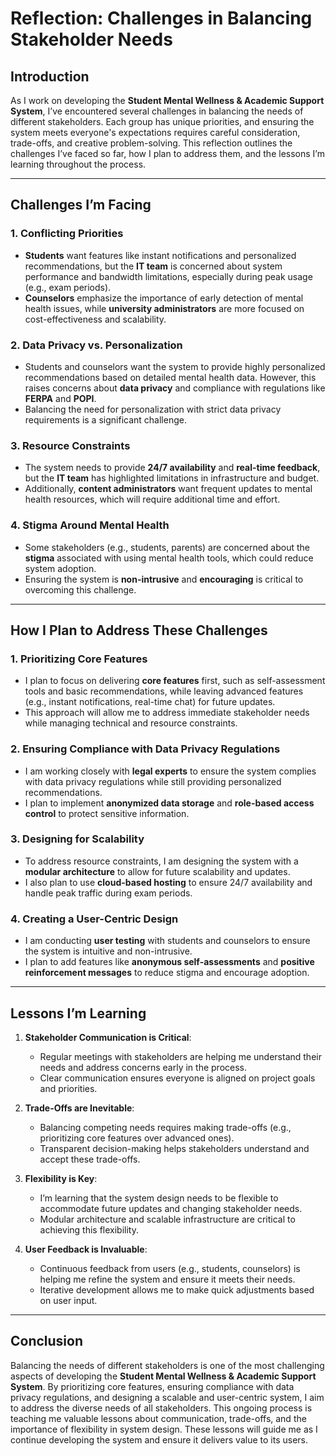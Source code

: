 # Reflection: Challenges in Balancing Stakeholder Needs

## Introduction
As I work on developing the **Student Mental Wellness & Academic Support System**, I’ve encountered several challenges in balancing the needs of different stakeholders. Each group has unique priorities, and ensuring the system meets everyone's expectations requires careful consideration, trade-offs, and creative problem-solving. This reflection outlines the challenges I’ve faced so far, how I plan to address them, and the lessons I’m learning throughout the process.

---

## Challenges I’m Facing

### 1. **Conflicting Priorities**
- **Students** want features like instant notifications and personalized recommendations, but the **IT team** is concerned about system performance and bandwidth limitations, especially during peak usage (e.g., exam periods).
- **Counselors** emphasize the importance of early detection of mental health issues, while **university administrators** are more focused on cost-effectiveness and scalability.

### 2. **Data Privacy vs. Personalization**
- Students and counselors want the system to provide highly personalized recommendations based on detailed mental health data. However, this raises concerns about **data privacy** and compliance with regulations like **FERPA** and **POPI**.
- Balancing the need for personalization with strict data privacy requirements is a significant challenge.

### 3. **Resource Constraints**
- The system needs to provide **24/7 availability** and **real-time feedback**, but the **IT team** has highlighted limitations in infrastructure and budget.
- Additionally, **content administrators** want frequent updates to mental health resources, which will require additional time and effort.

### 4. **Stigma Around Mental Health**
- Some stakeholders (e.g., students, parents) are concerned about the **stigma** associated with using mental health tools, which could reduce system adoption.
- Ensuring the system is **non-intrusive** and **encouraging** is critical to overcoming this challenge.

---

## How I Plan to Address These Challenges

### 1. **Prioritizing Core Features**
- I plan to focus on delivering **core features** first, such as self-assessment tools and basic recommendations, while leaving advanced features (e.g., instant notifications, real-time chat) for future updates.
- This approach will allow me to address immediate stakeholder needs while managing technical and resource constraints.

### 2. **Ensuring Compliance with Data Privacy Regulations**
- I am working closely with **legal experts** to ensure the system complies with data privacy regulations while still providing personalized recommendations.
- I plan to implement **anonymized data storage** and **role-based access control** to protect sensitive information.

### 3. **Designing for Scalability**
- To address resource constraints, I am designing the system with a **modular architecture** to allow for future scalability and updates.
- I also plan to use **cloud-based hosting** to ensure 24/7 availability and handle peak traffic during exam periods.

### 4. **Creating a User-Centric Design**
- I am conducting **user testing** with students and counselors to ensure the system is intuitive and non-intrusive.
- I plan to add features like **anonymous self-assessments** and **positive reinforcement messages** to reduce stigma and encourage adoption.

---

## Lessons I’m Learning

1. **Stakeholder Communication is Critical**:
   - Regular meetings with stakeholders are helping me understand their needs and address concerns early in the process.
   - Clear communication ensures everyone is aligned on project goals and priorities.

2. **Trade-Offs are Inevitable**:
   - Balancing competing needs requires making trade-offs (e.g., prioritizing core features over advanced ones).
   - Transparent decision-making helps stakeholders understand and accept these trade-offs.

3. **Flexibility is Key**:
   - I’m learning that the system design needs to be flexible to accommodate future updates and changing stakeholder needs.
   - Modular architecture and scalable infrastructure are critical to achieving this flexibility.

4. **User Feedback is Invaluable**:
   - Continuous feedback from users (e.g., students, counselors) is helping me refine the system and ensure it meets their needs.
   - Iterative development allows me to make quick adjustments based on user input.

---

## Conclusion
Balancing the needs of different stakeholders is one of the most challenging aspects of developing the **Student Mental Wellness & Academic Support System**. By prioritizing core features, ensuring compliance with data privacy regulations, and designing a scalable and user-centric system, I aim to address the diverse needs of all stakeholders. This ongoing process is teaching me valuable lessons about communication, trade-offs, and the importance of flexibility in system design. These lessons will guide me as I continue developing the system and ensure it delivers value to its users.
